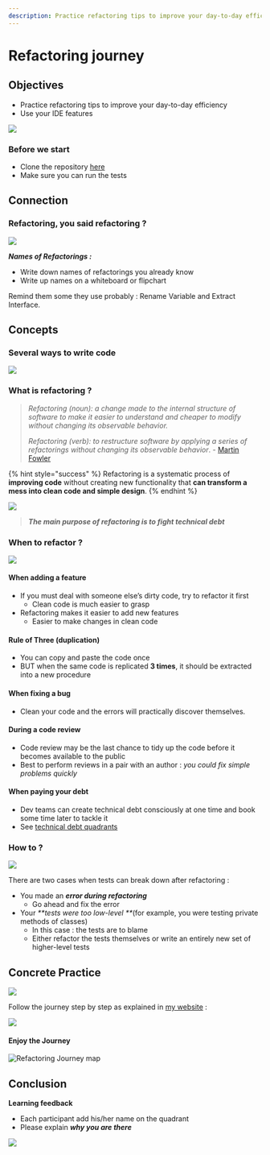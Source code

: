 ```yaml
---
description: Practice refactoring tips to improve your day-to-day efficiency
---
```


# Refactoring journey

## Objectives

* Practice refactoring tips to improve your day-to-day efficiency
* Use your IDE features

![](<../../.gitbook/assets/image (473).png>)

### Before we start

* Clone the repository [here](https://github.com/ythirion/refactoring-journey)
* Make sure you can run the tests

## Connection

### Refactoring, you said refactoring ?

![](<../../.gitbook/assets/image (475).png>)

_**Names of Refactorings :**_

* Write down names of refactorings you already know
* Write up names on a whiteboard or flipchart

Remind them some they use probably : Rename Variable and Extract Interface.

## Concepts

### Several ways to write code

![](<../../.gitbook/assets/image (476).png>)

### What is refactoring ?

> _Refactoring (noun): a change made to the internal structure of software to make it easier to understand and cheaper to modify without changing its observable behavior._
>
> _Refactoring (verb): to restructure software by applying a series of refactorings without changing its observable behavior_. - [Martin Fowler](https://martinfowler.com/bliki/DefinitionOfRefactoring.html)

{% hint style="success" %}
Refactoring is a systematic process of **improving code** without creating new functionality that **can transform a mess into clean code and simple design**.
{% endhint %}

![](<../../.gitbook/assets/image (478).png>)

> _**The main purpose of refactoring is to fight technical debt**_

### When to refactor ?

![](<../../.gitbook/assets/image (479).png>)

#### When adding a feature

* If you must deal with someone else’s dirty code, try to refactor it first
  * Clean code is much easier to grasp
* Refactoring makes it easier to add new features
  * Easier to make changes in clean code

#### Rule of Three (duplication)

* You can copy and paste the code once
* BUT when the same code is replicated **3 times**, it should be extracted into a new procedure

#### When fixing a bug

* Clean your code and the errors will practically discover themselves.

#### During a code review

* Code review may be the last chance to tidy up the code before it becomes available to the public
* Best to perform reviews in a pair with an author : _you could fix simple problems quickly_

#### When paying your debt

* Dev teams can create technical debt consciously at one time and book some time later to tackle it
* See [technical debt quadrants](https://martinfowler.com/bliki/TechnicalDebtQuadrant.html)

### How to ?

![](<../../.gitbook/assets/image (481).png>)

There are two cases when tests can break down after refactoring : 

* You made an _**error during refactoring**_
  * Go ahead and fix the error
* Your _**tests were too low-level **_(for example, you were testing private methods of classes)
  * In this case : the tests are to blame
  * Either refactor the tests themselves or write an entirely new set of higher-level tests

## Concrete Practice

![](<../../.gitbook/assets/image (482).png>)

Follow the journey step by step as explained in [my website](https://ythirion.github.io/refactoring-journey/) :

![](<../../.gitbook/assets/image (567).png>)

#### Enjoy the Journey

![Refactoring Journey map](../../.gitbook/assets/refactoring-map.webp)

## Conclusion

**Learning feedback**

* Each participant add his/her name on the quadrant
* Please explain _**why you are there**_

![](<../../.gitbook/assets/image (484).png>)

